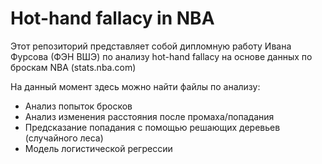 # Hot-hand fallacy in NBA
Этот репозиторий представляет собой дипломную работу Ивана Фурсова (ФЭН ВШЭ) по анализу hot-hand fallacy на основе данных по броскам NBA (stats.nba.com)

На данный момент здесь можно найти файлы по анализу:
* Анализ попыток бросков 
* Анализ изменения расстояния после промаха/попадания
* Предсказание попадания с помощью решающих деревьев (случайного леса)
* Модель логистической регрессии
